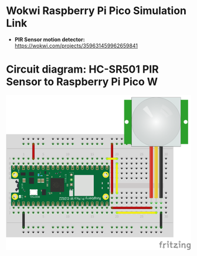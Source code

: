 # Wokwi Raspberry Pi Pico Simulation Link

* <b> PIR Sensor motion detector: </b> https://wokwi.com/projects/359631459962659841

# Circuit diagram: HC-SR501 PIR Sensor to Raspberry Pi Pico W

<p align="center">
  <img src="https://github.com/ajgquional/rpi-picow-micropython/blob/f5ddfed6feee2bb66bc9792bee28a311ff3112ae/PIR/PIR-Sensor-to-RPi-Pico-W_bb.png" alt="Circuit diagram - HC-SR501 PIR Sensor conencted to Raspberry Pi Pico W">
</p>
